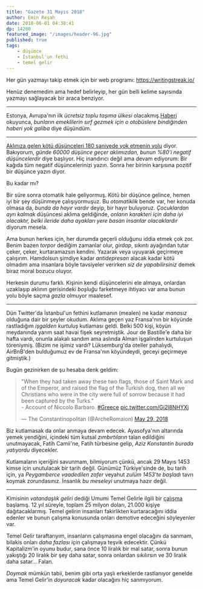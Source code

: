 ```yaml
---
title: "Gazete 31 Mayıs 2018"
author: Emin Reşah
date: 2018-06-01 04:38:41
dp: 14200
featured_image: "/images/header-96.jpg"
published: true
tags: 
    - düşünce
    - İstanbul'un fethi
    - temel gelir
---
```



Her gün yazmayı takip etmek için bir web programı: https://writingstreak.io/

Henüz denemedim ama hedef belirleyip, her gün belli kelime sayısında yazmayı
sağlayacak bir araca benziyor. 

----------

Estonya, Avrupa'nın ilk *ücretsiz toplu taşıma ülkesi*
olacakmış.[Haberi][estonya] okuyunca, *bunların emeklilerin sırf gezmek için o
otobüslere bindiğinden haberi yok galiba* diye düşündüm. 

[estonya]: https://popupcity.net/estonia-to-become-the-worlds-first-free-public-transport-nation/

--------

[Aklınıza gelen kötü düşünceleri 180 saniyede yok etmenin yolu][180seconds]
diyor. Bakıyorum, *günde 60000 düşünce geçer aklımızdan, bunun %80'i negatif
düşüncelerdir* diye başlıyor. Hiç inandırıcı değil ama devam ediyorum: Bir
kağıda tüm negatif düşüncelerinizi yazın. Sonra her birinin karşısına pozitif
bir düşünce yazın diyor.

Bu kadar mı?

Bir süre sonra otomatik hale geliyormuş. Kötü bir düşünce gelince, hemen iyi bir
şey düşünmeye çalışıyormuşuz. Bu *otomatiklik* bende var, her konuda olmasa da,
*bunda da hayır vardır* deyip, bir hayır buluyoruz. *Çocuklardan ayrı kalmak*
düşüncesi aklıma geldiğinde, *onların karakteri için daha iyi olacaktır, belki
ileride daha ayakları yere basan insanlar olacaklardır* diyorum mesela.

Ama bunun herkes için, her durumda geçerli olduğunu iddia etmek çok zor. Benim
bazen *torpor* dediğim zamanlar olur, *girdap*, sıkıntı ayağından tutar çeker,
çeker, kurtaramazsın kendini. Yazarak veya uyuyarak geçirmeye çalışırım.
Hamdolsun şimdiye kadar *antidepresan* alacak kadar kötü olmadım ama insanlara
böyle tavsiyeler verirken *siz de yapabilirsiniz* demek biraz moral bozucu oluyor. 

Herkesin durumu farklı. Kişinin kendi düşüncelerini ele almaya, onlardan
uzaklaşıp aklının gerisindeki *boşluğu* farketmeye ihtiyacı var ama bunun yolu
böyle saçma *gazla* olmuyor maalesef. 

[180seconds]: https://medium.com/swlh/how-to-stop-negative-thoughts-in-180-seconds-without-meditating-4ef29cda09d1

------

Dün Twitter'da İstanbul'un fethini kutlamanın (mealen) ne kadar *manasız*
olduğuna dair bir şeyler okudum. Aklıma geçen yaz Fransa'nın bir köyünde
rastladığım *işgalden kurtuluş* kutlaması geldi. Belki 500 kişi, köyün
meydanında yarım saat havai fişek seyretmiştik. Jour de Bastille'e daha bir
hafta vardı, onunla alakalı sandım ama aslında Alman işgalinden kurtuluşun
töreniymiş. (Bizim ne işimiz vardı? Lüksemburg'da oteller pahalıydı, AirBnB'den
bulduğumuz ev de Fransa'nın köyündeydi, geceyi geçirmeye gitmiştik.)

Bugün gezinirken de şu hesaba denk geldim: 

<blockquote class="twitter-tweet" data-lang="en"><p lang="en" dir="ltr">&quot;When they had taken away these two flags, those of Saint Mark and of the  Emperor, and raised the flag of the Turkish dog, then all we Christians who were in the city were full of sorrow because it had been captured by the Turks.&quot;<br>- Account of Niccolo Barbaro. <a href="https://twitter.com/hashtag/Greece?src=hash&amp;ref_src=twsrc%5Etfw">#Greece</a> <a href="https://t.co/Gi2l8NHYXj">pic.twitter.com/Gi2l8NHYXj</a></p>&mdash; The Constantinopolitan (@ArcheRomaion) <a href="https://twitter.com/ArcheRomaion/status/1001368625670950912?ref_src=twsrc%5Etfw">May 29, 2018</a></blockquote>
<script async src="https://platform.twitter.com/widgets.js" charset="utf-8"></script>

Biz kutlamasak da onlar anmaya devam edecek. Ayasofya'nın altarında yemek
yendiğini, içindeki tüm kutsal *zımbırtıların* talan edildiğini unutmayacak,
Fatih Camii'ne, Fatih türbesine gelip, *Aziz Konstantin burada yatıyordu*
diyecekler.

Kutlamaların içeriğini savunmam, bilmiyorum çünkü, ancak 29 Mayıs 1453 kimse
için unutulacak bir tarih değil. Günümüz Türkiye'sinde de, bu tarih için, ya
*Peygamberce vaadedilen zafer* veyahut *zulüm 1453'te başladı* tavrı koymak
zorundasınız.  İnsanlık *bu meseleyi* unutmaya hazır değil.

-------

Kimisinin *vatandaşlık geliri* dediği Umumi Temel Gelirle ilgili bir
[çalışma][basic] başlamış. 12 yıl süreyle, toplam 25 milyon doları, 21.000
kişiye dağıtacaklarmış. Temel gelirin insanları fakirlikten kurtaracağını iddia
edenler ve bunun çalışma konusunda onları demotive edeceğini söyleyenler var. 

Temel Gelir taraftarıyım, insanların çalışmasına engel olacağını da sanmam,
bilakis onları *daha fazlası için* çalışmaya teşvik edecektir. Çünkü
Kapitalizm'in oyunu budur, sana önce 10 liralık bir mal satar, sonra bunun
yakıştığı 20 liralık bir şey daha satar, sonra onlardan sıkılırsın ve 30
liralık daha satar... Falan. 

*Doymak* mümkün tabii, benim gibi orta yaşlı erkeklerde rastlanıyor genelde ama
Temel Gelir'in *doyuracak* kadar olacağını hiç sanmıyorum.

[basic]: http://mitsloan.mit.edu/newsroom/articles/12-year-study-looks-at-effects-of-universal-basic-income/

